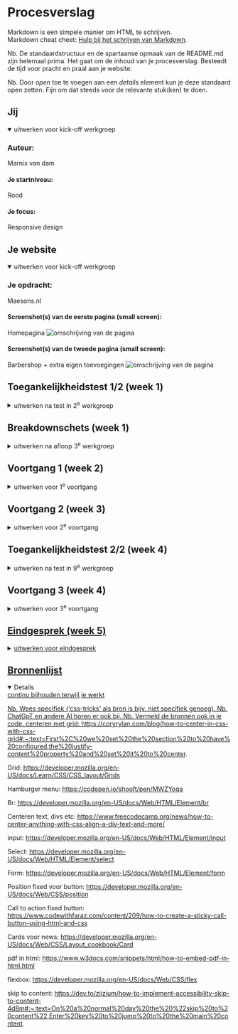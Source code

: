 # Procesverslag
Markdown is een simpele manier om HTML te schrijven.  
Markdown cheat cheet: [Hulp bij het schrijven van Markdown](https://github.com/adam-p/markdown-here/wiki/Markdown-Cheatsheet).

Nb. De standaardstructuur en de spartaanse opmaak van de README.md zijn helemaal prima. Het gaat om de inhoud van je procesverslag. Besteedt de tijd voor pracht en praal aan je website.

Nb. Door *open* toe te voegen aan een *details* element kun je deze standaard open zetten. Fijn om dat steeds voor de relevante stuk(ken) te doen.





## Jij

<details open>
  <summary>uitwerken voor kick-off werkgroep</summary>

  ### Auteur:
  Marnix van dam 

  #### Je startniveau:
  Rood

  #### Je focus:
  Responsive design 
</details>





## Je website

<details open>
  <summary>uitwerken voor kick-off werkgroep</summary>

  ### Je opdracht:
  Maesons.nl
  #### Screenshot(s) van de eerste pagina (small screen): 
  Homepagina
  <img src="readme-images/Breakdownmaesons.png" alt="omschrijving van de pagina">

  #### Screenshot(s) van de tweede pagina (small screen):
  Barbershop + extra eigen toevoegingen
  <img src="readme-images/maesonsstickybooknowbreakdown.png"  alt="omschrijving van de pagina">
 
</details>



## Toegankelijkheidstest 1/2 (week 1)
  
<details>
  <summary>uitwerken na test in 2<sup>e</sup> werkgroep</summary>
  ### Bevindingen
  Lijst met je bevindingen die in de test naar voren kwamen:
 - Geen title in de paginas. 
 - De screenreader loopt vast op bepaalde delen. 
 - Ontzettend veel divs en een paar warnings in de html.
 - vervelende booknow overlay die contstant in beeld is.
 - Nieuws artikelen moeilijk klikbaar
  <a href="readme-images/testone.pdf"> Hier is de pdf </a>
</details>



## Breakdownschets (week 1)

<details>
  <summary>uitwerken na afloop 3<sup>e</sup> werkgroep</summary>

  ### de hele pagina: 
  <img src="readme-images/Breakdownmaesons.png" alt="omschrijving van de pagina">
  ### dynamisch deel (bijv menu): 
  <img src="readme-images/maesonsstickybooknowbreakdown.png"  alt="omschrijving van de pagina">

</details>





## Voortgang 1 (week 2)

<details>
  <summary>uitwerken voor 1<sup>e</sup> voortgang</summary>

  ### Stand van zaken
  hier dit ging goed & dit was lastig (neem ook screenshots op van delen van je website en code)
Nav maken ging goed. Ik ga later beginnen aan de hamburger menu als ik hem responsive maak. Ik liep tegen een klein dingetje aan. <image src="readme-images/Inhetmiddenbuttons.png"> Ik kreeg de buttons niet in het midden. Eerst dacht ik dat de fout in me css zat maar dat was niet zo. Ik had mijn ul li a niet goed genest. <img src="readme-images/Inhetmiddenbuttonsfixcode.png"> Nu is het hierna de news artikelen maken en de footer. Daarna eens kijken hoe ik alles responsive ga maken

  ### Agenda voor meeting
  samen met je groepje opstellen

  | Mijn eigen vragen   | student 2          | student 3    | student 4        |
  | hoe hamburger menu  | ---                | ---          | ---              |
  | Grid toepassen?     | en dit             | en ik dit    | en dan ik dat    |
  | main volledig centreren?  | dit als er tijd is | nog een punt | dit wil ik zeker |
  | ...                 | ...                | ...          | ...              |


  ### Verslag van meeting
  hier na afloop snel de uitkomsten van de meeting vastleggen

  - punt 1
  - punt 2
  - nog een punt
  - ...

</details>





## Voortgang 2 (week 3)

<details>
  <summary>uitwerken voor 2<sup>e</sup> voortgang</summary>

  ### Stand van zaken
Alles gaat nogsteeds volgens planning. Ik ben al aardig een stuk opgeschoten ik heb nu de volledige web versie maken en ik moet nog de book a appointment toevoegen. Deze ga ik toevoegen zonder het bellen en whatsapp button omdat uit de test kwam dat die te klein zijn om te bereiken dus bellen kan via de footer. <image src="readme-images/tussenstand.png"> Ik ben begonnen met het responsive maken en bij dezelfde buttons als vorige week ging het mis ik kreeg ze niet in het midden. Wat bleek? De width stond niet op 100% dus dan gaat het ook niet met justify-content align-content. Klein foutje maar zeker een half uur mee bezig geweest. 


</details>





## Toegankelijkheidstest 2/2 (week 4)

<details>
  <summary>uitwerken na test in 9<sup>e</sup> werkgroep</summary>

  ### Bevindingen
  Lijst met je bevindingen die in de test naar voren kwamen (geef ook aan wat er verbeterd is):
   - makkelijk klikbare nieuws artikelen en book now button is makkelijker bereikbaar
   - video is nu niet meer autoplay en kan met reduce motion naar een foto veranderen.
   - nieuws artikelen blijven het juiste formaat als je het scherm kleiner maakt
   - veeeeeeel minder divs en errors vermindert in de code
   - alle img hebben een alt
   - alle paginas hebben een unieke titel
<a href="readme-images/testtwo.pdf"> Pdf met uitslagen test </a> 
</details>





## Voortgang 3 (week 4)

<details>
  <summary>uitwerken voor 3<sup>e</sup> voortgang</summary>

  ### Stand van zaken
Alles is erg goed gegaan vooralsnog! Ik ben gaan werken aan de responsiveness en het ging best lekker. Ik ben best lang zitten klooien met het hamburger menu want hij klapte niet goed uit. dat lag allemaal aan de translate. Ik wist niet dat je via translate dat kan aanpassen. Ik dacht dat het automatisch ging. Dat vervolgens aangepast en alle kleuren naar de huisstijl gemaakt. <a href="readme-images/fixvoormenu.png"> Zoals je ziet is alles goedgekomen. <img src="readme-images/bijnaklaar.png">  <img src=
"readme-images/booknowrotate.png"> <img src="readme-images/booknowstanding.png"> Na dit helemaal gefixt te hebben ben ik begonnen aan mijn 2e pagina. Was het eigenlijk niet van plan maar had er nog wel zin in. <img src="readme-images/maesonform.png">
  ### Agenda voor meeting
  samen met je groepje opstellen

  | student 1 
  | Hoe maak ik een sticky booknow??           | ---                | ---          | ---              |


  ### Verslag van meeting
  hier na afloop snel de uitkomsten van de meeting vastleggen
  - Met een position: fixed en een rotate
  - let op alles ik mis nog een goeie title. Sommige alts etc

</details>





## Eindgesprek (week 5)

<details>
  <summary>uitwerken voor eindgesprek</summary>

  ### Je uitkomst - karakteristiek screenshots:


  ### Dit ging goed/Heb ik geleerd: 
  Korte omschrijving met plaatjes
  - oppakken van code schrijven en nieuwe functies leren van de docent als door onderzoek
  - position fixed en sticky onder de knie krijgen
    <img src="readme-images/posticky.png">
  - volledig responsive website maken met o.a. grid
  <img src="readme-images/grid.png">
  - veel tools geleerd die het code schrijven makkelijker maakt

  ### Dit was lastig/Is niet gelukt:
  Korte omschrijving met plaatjes
  - dropdown menu in de nav (als ik meer tijd had)
   <img src="readme-images/nietgeluktdrop.png">
  - Bij de nav als die naar een hamburger menu gaat het maesons logo toevoegen
    <img src="readme-images/nietgeluktburger.png">
 
</details>





## Bronnenlijst

<details open>
  <summary>continu bijhouden terwijl je werkt</summary>

  Nb. Wees specifiek ('css-tricks' als bron is bijv. niet specifiek genoeg). 
  Nb. ChatGpT en andere AI horen er ook bij.
  Nb. Vermeld de bronnen ook in je code.
centeren met grid:
https://coryrylan.com/blog/how-to-center-in-css-with-css-grid#:~:text=First%2C%20we%20set%20the%20section%20to%20have%20configured,the%20justify-content%20property%20and%20set%20it%20to%20center.

Grid:
https://developer.mozilla.org/en-US/docs/Learn/CSS/CSS_layout/Grids

Hamburger menu:
https://codepen.io/shooft/pen/MWZYoqa

Br:
https://developer.mozilla.org/en-US/docs/Web/HTML/Element/br

Centeren text, divs etc:
https://www.freecodecamp.org/news/how-to-center-anything-with-css-align-a-div-text-and-more/

input:
https://developer.mozilla.org/en-US/docs/Web/HTML/Element/input

Select:
https://developer.mozilla.org/en-US/docs/Web/HTML/Element/select

Form:
https://developer.mozilla.org/en-US/docs/Web/HTML/Element/form

Position fixed voor button:
https://developer.mozilla.org/en-US/docs/Web/CSS/position

Call to action fixed button:
https://www.codewithfaraz.com/content/209/how-to-create-a-sticky-call-button-using-html-and-css

Cards voor news:
https://developer.mozilla.org/en-US/docs/Web/CSS/Layout_cookbook/Card

pdf in html:
https://www.w3docs.com/snippets/html/how-to-embed-pdf-in-html.html

flexbox:
https://developer.mozilla.org/en-US/docs/Web/CSS/flex

skip to content: 
https://dev.to/ziizium/how-to-implement-accessibility-skip-to-content-4d8m#:~:text=On%20a%20normal%20day%20the%20%22skip%20to%20content%22,Enter%20key%20to%20jump%20to%20the%20main%20content.
</details>


